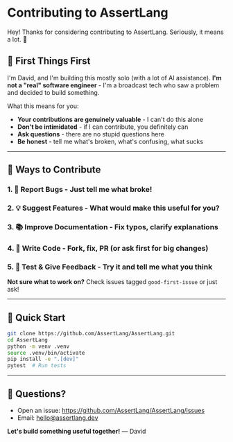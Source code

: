 # Contributing to AssertLang

Hey! Thanks for considering contributing to AssertLang. Seriously, it means a lot. 🙏

## 👋 First Things First

I'm David, and I'm building this mostly solo (with a lot of AI assistance). **I'm not a "real" software engineer** - I'm a broadcast tech who saw a problem and decided to build something.

What this means for you:
- **Your contributions are genuinely valuable** - I can't do this alone
- **Don't be intimidated** - if I can contribute, you definitely can
- **Ask questions** - there are no stupid questions here
- **Be honest** - tell me what's broken, what's confusing, what sucks

---

## 🎯 Ways to Contribute

### 1. 🐛 Report Bugs - Just tell me what broke!
### 2. 💡 Suggest Features - What would make this useful for you?
### 3. 📚 Improve Documentation - Fix typos, clarify explanations
### 4. 🔧 Write Code - Fork, fix, PR (or ask first for big changes)
### 5. 🧪 Test & Give Feedback - Try it and tell me what you think

**Not sure what to work on?** Check issues tagged `good-first-issue` or just ask!

---

## 🚀 Quick Start

```bash
git clone https://github.com/AssertLang/AssertLang.git
cd AssertLang
python -m venv .venv
source .venv/bin/activate
pip install -e ".[dev]"
pytest  # Run tests
```

---

## 💬 Questions?

- Open an issue: https://github.com/AssertLang/AssertLang/issues
- Email: hello@assertlang.dev

**Let's build something useful together!** — David
